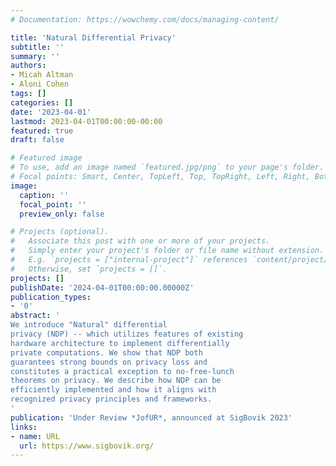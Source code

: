 ```yaml
---
# Documentation: https://wowchemy.com/docs/managing-content/

title: 'Natural Differential Privacy'
subtitle: ''
summary: ''
authors:
- Micah Altman
- Aloni Cohen
tags: []
categories: []
date: '2023-04-01'
lastmod: 2023-04-01T00:00:00-00:00
featured: true
draft: false

# Featured image
# To use, add an image named `featured.jpg/png` to your page's folder.
# Focal points: Smart, Center, TopLeft, Top, TopRight, Left, Right, BottomLeft, Bottom, BottomRight.
image:
  caption: ''
  focal_point: ''
  preview_only: false

# Projects (optional).
#   Associate this post with one or more of your projects.
#   Simply enter your project's folder or file name without extension.
#   E.g. `projects = ["internal-project"]` references `content/project/deep-learning/index.md`.
#   Otherwise, set `projects = []`.
projects: []
publishDate: '2024-04-01T00:00:00.00000Z'
publication_types:
- '0'
abstract: '
We introduce "Natural" differential
privacy (NDP) -- which utilizes features of existing
hardware architecture to implement differentially
private computations. We show that NDP both
guarantees strong bounds on privacy loss and
constitutes a practical exception to no-free-lunch
theorems on privacy. We describe how NDP can be
efficiently implemented and how it aligns with
recognized privacy principles and frameworks.
'
publication: 'Under Review *JofUR*, announced at SigBovik 2023'
links:
- name: URL
  url: https://www.sigbovik.org/
---
```

